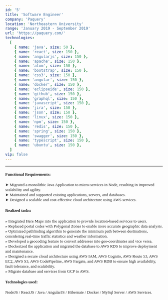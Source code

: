 ```yaml
---
id: '5'
title: 'Software Engineer'
company: 'Paquery'
location: 'Northeastern University'
range: 'January 2019 - September 2019'
url: 'https://paquery.com/'
technologies:
  [
    { name: 'java', size: 50 },
    { name: 'react', size: 150 },
    { name: 'angularjs', size: 150 },
    { name: 'apache', size: 150 },
    { name: 'atom', size: 150 },
    { name: 'bootstrap', size: 150 },
    { name: 'css3', size: 150 },
    { name: 'angular', size: 150 },
    { name: 'docker', size: 150 },
    { name: 'eclipseide', size: 150 },
    { name: 'github', size: 150 },
    { name: 'graphql', size: 150 },
    { name: 'javascript', size: 150 },
    { name: 'jira', size: 150 },
    { name: 'json', size: 150 },
    { name: 'linux', size: 150 },
    { name: 'npm', size: 150 },
    { name: 'redis', size: 150 },
    { name: 'spring', size: 150 },
    { name: 'swagger', size: 150 },
    { name: 'typescript', size: 150 },
    { name: 'ubuntu', size: 150 },
  ]
vip: false
---
```


---

<font size = 2 face = "Andale Mono" >

#### Functional Requirements:

➤ Migrated a monolithic Java Application to micro-services in Node, resulting in improved scalability and agility.  
➤ Maintained and supported existing applications, servers, and databases.  
➤ Designed a scalable and cost-effective cloud architecture using AWS services.

#### Realized tasks:

» Integrated Here Maps into the application to provide location-based services to users.  
» Replaced postal codes with Polygonal Zones to enable more accurate geographic data analysis.  
» Optimized pathfinding algorithm to generate the minimum path between destinations, considering real-time traffic statistics and weather information.  
» Developed a geocoding feature to convert addresses into geo-coordinates and vice versa.  
» Dockerized the application and migrated the database to AWS RDS to improve deployment and maintenance.  
» Designed a secure cloud architecture using AWS IAM, AWS Cognito, AWS Route 53, AWS EC2, AWS S3, AWS CodePipeline, AWS Fargate, and AWS RDB to ensure high availability, fault tolerance, and scalability.  
» Migrate database and services from GCP to AWS.

#### Technologies used:

NodeJS / ReactJS / Java / AngularJS / Hibernate / Docker / MySql Server / AWS Services.

</font>
